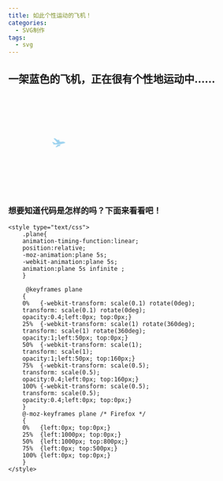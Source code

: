 ```yaml
---
title: 如此个性运动的飞机！
categories: 
  - SVG制作
tags:
  - svg
---
```


## 一架蓝色的飞机，正在很有个性地运动中……


<head>
<svg class="plane" t="1562227160003" class="icon" viewBox="0 0 1582 1024" version="1.1" xmlns="http://www.w3.org/2000/svg" p-id="11134" width="200" height="200"><path d="M580.732121 1020.152242c-21.131636 3.599515-37.112242-19.393939-26.127515-38.105212l170.883879-290.940121 114.563879-30.409697c37.236364-9.774545 121.080242-43.752727 213.984969-83.471515 13.901576-5.988848 25.755152 11.884606 14.770425 22.341818l-72.486788 69.56994a51.324121 51.324121 0 0 1 48.438303 30.72 51.075879 51.075879 0 0 1-26.437818 67.335757l-192.698182 84.495515c-48.593455 61.47103-102.710303 129.830788-130.699637 143.918546-12.008727 6.17503-25.258667 9.929697-39.315394 12.35006l-74.876121 12.194909zM208.896 704.853333c-21.286788 33.512727 7.912727 79.499636 59.081697 58.554182l559.879758-148.883394c87.226182-23.179636 478.611394-200.083394 559.321212-240.950303 33.82303-13.901576 205.948121-101.34497 178.796606-154.748121-20.417939-40.866909-76.955152-35.033212-144.942546-41.053091-52.565333-4.437333-107.333818-18.525091-144.942545-8.564364-95.666424 25.072485-193.536 60.602182-291.281455 102.524122L752.484848 202.162424l26.437819-11.32606a61.502061 61.502061 0 0 0 32.457697-80.554667 61.222788 61.222788 0 0 0-80.523637-32.457697l-148.231757 63.208727L279.645091 12.753455C253.393455 1.768727 226.583273 0 199.835152 9.836606L100.196848 46.235152a17.035636 17.035636 0 0 0-4.468363 30.223515l538.903273 369.912242a6702.917818 6702.917818 0 0 0-212.774788 123.500606l-298.821818-66.808242a122.84897 122.84897 0 0 0-68.173576 3.785697l-25.258667 8.564363a17.035636 17.035636 0 0 0-5.15103 29.540849l184.444121 159.899151z" p-id="11135" fill="#1296db"></path></svg>

<style type="text/css">  
    .plane{  
    animation-timing-function:linear; 
    position:relative;
    -moz-animation:plane 5s; 
    -webkit-animation:plane 5s; 
    animation:plane 5s infinite ;
    width: 200px;
    height: 200px;
    }  

     @keyframes plane
    {
	0%   {-webkit-transform: scale(0.1) rotate(0deg);
    transform: scale(0.1) rotate(0deg);
    opacity:0.4;left:0px; top:0px;}
	25%  {-webkit-transform: scale(1) rotate(360deg);
    transform: scale(1) rotate(360deg);
    opacity:1;left:50px; top:0px;}
	50%  {-webkit-transform: scale(1);
    transform: scale(1);
    opacity:1;left:50px; top:80px;}
	75%  {-webkit-transform: scale(0.5);
    transform: scale(0.5);
    opacity:0.4;left:0px; top:80px;}
	100% {-webkit-transform: scale(0.5);
    transform: scale(0.5);
    opacity:0.4;left:0px; top:0px;}
    }
    @-moz-keyframes plane /* Firefox */
    {
    0%   {left:0px; top:0px;}
    25%  {left:1000px; top:0px;}
    50%  {left:1000px; top:800px;}
    75%  {left:0px; top:500px;}
    100% {left:0px; top:0px;}
    }
</style>


</head>






### 想要知道代码是怎样的吗？下面来看看吧！

```
<style type="text/css">  
    .plane{  
    animation-timing-function:linear; 
    position:relative;
    -moz-animation:plane 5s; 
    -webkit-animation:plane 5s; 
    animation:plane 5s infinite ;
    }  

     @keyframes plane
    {
	0%   {-webkit-transform: scale(0.1) rotate(0deg);
    transform: scale(0.1) rotate(0deg);
    opacity:0.4;left:0px; top:0px;}
	25%  {-webkit-transform: scale(1) rotate(360deg);
    transform: scale(1) rotate(360deg);
    opacity:1;left:50px; top:0px;}
	50%  {-webkit-transform: scale(1);
    transform: scale(1);
    opacity:1;left:50px; top:160px;}
	75%  {-webkit-transform: scale(0.5);
    transform: scale(0.5);
    opacity:0.4;left:0px; top:160px;}
	100% {-webkit-transform: scale(0.5);
    transform: scale(0.5);
    opacity:0.4;left:0px; top:0px;}
    }
    @-moz-keyframes plane /* Firefox */
    {
    0%   {left:0px; top:0px;}
    25%  {left:1000px; top:0px;}
    50%  {left:1000px; top:800px;}
    75%  {left:0px; top:500px;}
    100% {left:0px; top:0px;}
    }
</style>
```